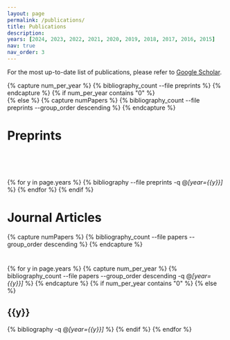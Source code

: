 ```yaml
---
layout: page
permalink: /publications/
title: Publications
description: 
years: [2024, 2023, 2022, 2021, 2020, 2019, 2018, 2017, 2016, 2015]
nav: true
nav_order: 3
---
```



<!-- _pages/publications.md -->
<div class="publications">
<p>For the most up-to-date list of publications, please refer to <a href="https://scholar.google.com/citations?user=2QsddMIAAAAJ&hl=en">Google Scholar</a>.</p>


{% capture num_per_year %}
{% bibliography_count --file preprints %}
{% endcapture %}
{% if num_per_year contains "0" %}  
{% else %}
    {% capture numPapers %}
    {% bibliography_count --file preprints --group_order descending %}
    {% endcapture %}
    <h1 class="publications">Preprints</h1>
    <h1 class="bibliography" style="counter-reset:bibitem {{numPapers|plus:1}}"></h1>
    <h2 class="year">&nbsp;</h2>
    {% for y in page.years %} 
      {% bibliography --file preprints -q @*[year={{y}}]* %}
    {% endfor %}
{% endif %}  


<h1 class="publications">Journal Articles</h1>
{% capture numPapers %}
{% bibliography_count --file papers --group_order descending %}
{% endcapture %}
<h1 class="bibliography" style="counter-reset:bibitem {{numPapers|plus:1}}"></h1>

{% for y in page.years %}
  {% capture num_per_year %}
  {% bibliography_count --file papers --group_order descending -q @*[year={{y}}]* %}
  {% endcapture %}
  {% if num_per_year contains "0" %}
  {% else %}
    <h2 class="year">{{y}}</h2>
    {% bibliography -q @*[year={{y}}]* %}
  {% endif %}
{% endfor %}



</div>
